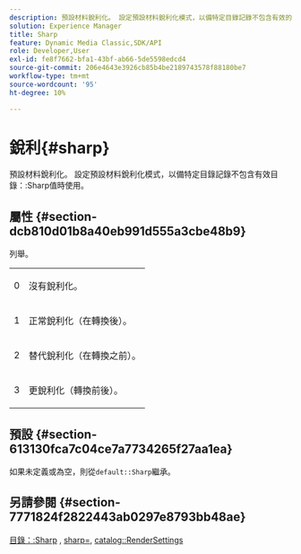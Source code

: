 ```yaml
---
description: 預設材料銳利化。 設定預設材料銳利化模式，以備特定目錄記錄不包含有效的目錄銳利值時使用。
solution: Experience Manager
title: Sharp
feature: Dynamic Media Classic,SDK/API
role: Developer,User
exl-id: fe8f7662-bfa1-43bf-ab66-5de5598edcd4
source-git-commit: 206e4643e3926cb85b4be2189743578f88180be7
workflow-type: tm+mt
source-wordcount: '95'
ht-degree: 10%

---
```


# 銳利{#sharp}

預設材料銳利化。 設定預設材料銳利化模式，以備特定目錄記錄不包含有效目錄：:Sharp值時使用。

## 屬性 {#section-dcb810d01b8a40eb991d555a3cbe48b9}

列舉。

<table id="simpletable_2D94A380BC2D4FD1A7EDD45E6EAFD1FB"> 
 <tr class="strow"> 
  <td class="stentry"> <p>0 </p></td> 
  <td class="stentry"> <p>沒有銳利化。 </p></td> 
 </tr> 
 <tr class="strow"> 
  <td class="stentry"> <p>1 </p></td> 
  <td class="stentry"> <p>正常銳利化（在轉換後）。 </p></td> 
 </tr> 
 <tr class="strow"> 
  <td class="stentry"> <p>2 </p></td> 
  <td class="stentry"> <p>替代銳利化（在轉換之前）。 </p></td> 
 </tr> 
 <tr class="strow"> 
  <td class="stentry"> <p>3 </p></td> 
  <td class="stentry"> <p>更銳利化（轉換前後）。 </p> </td> 
 </tr> 
</table>

## 預設 {#section-613130fca7c04ce7a7734265f27aa1ea}

如果未定義或為空，則從`default::Sharp`繼承。

## 另請參閱 {#section-7771824f2822443ab0297e8793bb48ae}

[目錄：:Sharp](../../../../../ir-api/material-cat/image-rendering-api-ref/c-ir-material-catalog/c-ir-material-data-reference/r-ir-sharp-dataref.md#reference-f79a14bd52474dfd8495115d398a30d0) ,  [sharp=](../../../../../ir-api/http-protocol/image-rendering-api-ref/c-ir-http-protocol-ref/c-ir-http-protocol-command-reference/r-ir-http-sharp.md#reference-acdd87f6b5de4e3a85e5d3c03022a35a),  [catalog::RenderSettings](../../../../../ir-api/material-cat/image-rendering-api-ref/c-ir-material-catalog/c-ir-material-data-reference/r-ir-rendersettings-dataref.md#reference-9ce753ae4096455eadcc12ac064de711)

